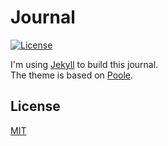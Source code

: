 # Journal
[![License](https://img.shields.io/badge/license-MIT-3f3f3f.svg)](http://choosealicense.com/licenses/mit)

I'm using [Jekyll](http://jekyllrb.com) to build this journal.  
The theme is based on [Poole](https://github.com/poole/poole).

## License
[MIT](LICENSE)
